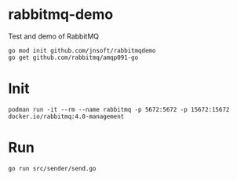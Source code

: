 # rabbitmq-demo
Test and demo of RabbitMQ


```
go mod init github.com/jnsoft/rabbitmqdemo 
go get github.com/rabbitmq/amqp091-go
```

# Init
```
podman run -it --rm --name rabbitmq -p 5672:5672 -p 15672:15672 docker.io/rabbitmq:4.0-management
```

# Run
```
go run src/sender/send.go
```
